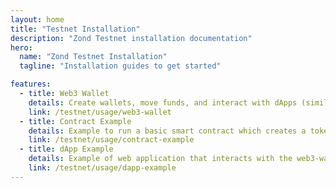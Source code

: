 ```yaml
---
layout: home
title: "Testnet Installation"
description: "Zond Testnet installation documentation"
hero:
  name: "Zond Testnet Installation"
  tagline: "Installation guides to get started"

features:
  - title: Web3 Wallet
    details: Create wallets, move funds, and interact with dApps (similar to metamask)
    link: /testnet/usage/web3-wallet
  - title: Contract Example
    details: Example to run a basic smart contract which creates a token
    link: /testnet/usage/contract-example
  - title: dApp Example
    details: Example of web application that interacts with the web3-wallet
    link: /testnet/usage/dapp-example
---
```


